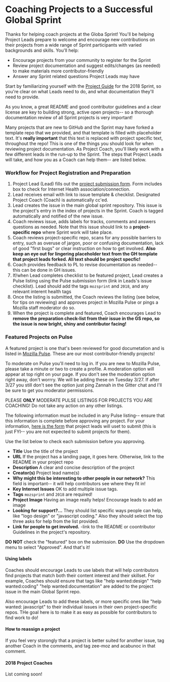 # Coaching Projects to a Successful Global Sprint

Thanks for helping coach projects at the Globa Sprint! You'll be helping Project Leads prepare to welcome and encourage new contributions on their projects from a wide range of Sprint participants with varied backgrounds and skills. You'll help:

* Encourage projects from your community to register for the Sprint
* Review project documentation and suggest edits/changes (as needed) to make materials more contributor-friendly
* Answer any Sprint related questions Project Leads may have

Start by familiarizing yourself with the [Project Guide](https://mozilla.github.io/global-sprint/project-lead-guide/) for the 2018 Sprint, so you're clear on what Leads need to do, and what documentation they'll need to provide. 

As you know, a great README and good contributor guidelines and a clear license are key to building strong, active open projects-- so a thorough documentation review of all Sprint projects is very important! 

Many projects that are new to GitHub and the Sprint may have forked a template repo that we provided, and that template is filled with placeholder text. It's **really important** that this text is replaced with project specific text, throughout the repo! This is one of the things you should look for when reviewing project documentation. As Project Coach, you'll likely work with a few different leads in the run-up to the Sprint. The steps that Project Leads will take, and how you as a Coach can help them-- are listed below.


### Workflow for Project Registration and Preparation
1. Project Lead (Lead) fills out the [project submission form](https://docs.google.com/forms/d/e/1FAIpQLSddIWql0lLPU5nSC_eiMSju_IgyQTNMBzbUksE_jCAaItWdZQ/viewform). Form includes box to check for Internet Health association/connection.
2. Lead receives email with link to issue template & checklist. Designated Project Coach (Coach) is automatically cc'ed. 
3. Lead creates the issue in the main global sprint repository. This issue is the project's entry in the index of projects in the Sprint. Coach is tagged automatically and notified of the new issue.
4. Coach reviews issue, adds labels for tracks, comments and answers questions as needed. Note that this issue should link to a **project-specific repo** where Sprint work will take place.  
5. Coach reviews project-specific repo, scans for any possible barriers to entry, such as overuse of jargon, poor or confusing documentation, lack of good "first bugs" or clear instruction on how to get involved. **Also keep an eye out for lingering placeholder text from the GH template that project leads forked. All text should be project specfic!**
6. Coach provides feedback to PL to revise documentation as needed-- this can be done in GH issues. 
7. If/when Lead completes checklist to be featured project, Lead creates a Pulse listing using the Pulse submission form (link in Leads's issue checklist). Lead should add the tags `mozsprint` and `2018`, and any relevant interent health tags
8. Once the listing is submitted, the Coach reviews the listing (see below, for tips on reviewing) and approves project in Mozilla Pulse or pings a Mozilla staff moderator do so. 
9. When the project is complete and featured, Coach encourages Lead to **remove the preparation check-list from their issue in the GS repo, so the issue is now bright, shiny and contributor facing!**

### Featured Projects on Pulse
A featured project is one that's been reviewed for good documetation and is listed in [Mozilla Pulse](https://www.mozillapulse.org/featured). These are our most contributor-friendly projects!

To moderate on Pulse you'll need to log in. If you are new to Mozilla Pulse, please take a minute or two to create a profile. A moderation option will appear at top right on your page.  If you don't see the moderation option right away, don't worrry. We will be adding these on Tuesday 3/27. If after 3/27 you still don't see the option just ping Zannah in the Gitter chat and I'll be sure to get you moderator permissions.

PLEASE **ONLY** MODERATE PULSE LISTINGS FOR PROJECTS YOU ARE COACHING! Do not take any action on any other listings.

The following information must be included in any Pulse listing-- ensure that this information is complete before approving any project. For your information, [here is the form](https://www.mozillapulse.org/add) that project leads will uset to submit (this is just FYI-- you are not expected to submit projects for them).

Use the list below to check each submission before you approving.

* **Title** Use the title of the project
* **URL** If the project has a landing page, it goes here. Otherwise, link to the README in your project repo
* **Description** A clear and concise description of the project
* **Creator(s)** Project lead name(s)
* **Why might this be interesting to other people in our network?** This field is important-- it will help contributors see where they fit in! 
* **Key Internet Issues** OK to add multiple issue tags.
* **Tags** `mozsprint` and `2018` are required!
* **Project Image** Having an image really helps! Encourage leads to add an image
* **Looking for support?...** They should list specific ways people can help, like "logo design" or "javascript coding." Also they should select the top three asks for help from the list provided.   
* **Link for people to get involved.** -link to the README or coontributor Guidelines in the project's repository. 

**DO NOT** check the "featured" box on the submission. 
**DO** Use the dropdown menu to select "Approved". And that's it!

#### Using labels
Coaches should encourage Leads to use labels that will help contributors find projects that match both their content interest and their skillset. For example, Coaches should ensure that tags like "help wanted:design" "help wanted:coding" "help wanted:documentation" are added to the project issue in the main Global Sprint repo. 

Also encourage Leads to add these labels, or more specific ones like "help wanted: javascript" to their individual issues in their own project-specific repos. THe goal here is to make it as easy as possible for contributors to find work to do!

#### How to reassign a project
If you feel very storongly that a project is better suited for another issue, tag another Coach in the comments, and tag zee-moz and acabunoc in that comment. 

#### 2018 Project Coaches
List coming soon!
